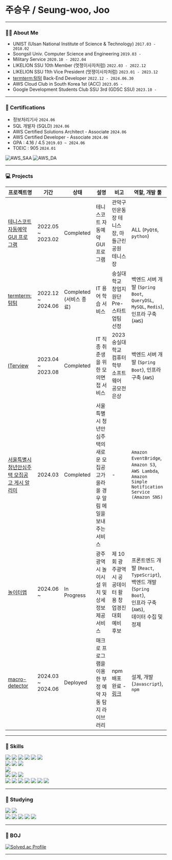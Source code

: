 # 주승우  / Seung-woo, Joo

---

### 🧑‍💼 About Me
- UNIST (Ulsan National Institute of Science & Technology) `2017.03 - 2018.02`
- Soongsil Univ. Computer Science and Engineering `2019.03 - `
- Military Service `2020.10 - 2022.04`
- LIKELION SSU 10th Member (멋쟁이사자처럼) `2022.03 - 2022.12`
- LIKELION SSU 11th Vice President (멋쟁이사자처럼) `2023.01 - 2023.12`
- [termterm:텀텀](https://www.termterm.site) Back-End Developer `2022.12 - 2024.06.30`
- AWS Cloud Club in South Korea 1st (ACC) `2023.05 - `
- Google Development Students Club SSU 3rd (GDSC SSU) `2023.10 - `

---

### 🪪 Certifications
- 정보처리기사 `2024.06`
- SQL 개발자 (SQLD) `2024.06`
- AWS Certified Solutions Architect - Associate `2024.06`
- AWS Certified Developer - Associate `2024.06`
- GPA : 4.16 / 4.5 `2019.03 ~ 2024.06`
- TOEIC : 905 `2024.01`

![AWS_SAA](https://images.credly.com/size/110x110/images/0e284c3f-5164-4b21-8660-0d84737941bc/image.png)
![AWS_DA](https://images.credly.com/size/110x110/images/b9feab85-1a43-4f6c-99a5-631b88d5461b/image.png)

---

### 💻 Projects
| 프로젝트명                                                                              | 기간                | 상태                 | 설명                              | 비고                                                             | 역할, 개발 툴                                                                                                 |
|------------------------------------------------------------------------------------|-------------------|--------------------|---------------------------------|----------------------------------------------------------------|----------------------------------------------------------------------------------------------------------|
| [테니스코트 자동예약 GUI 프로그램](https://github.com/thisIsJooS/tennis-court-auto-reservation) | 2022.05 ~ 2023.02 | Completed          | 테니스코트 자동예약 GUI 프로그램             | 관악구민운동장 테니스장, 마들근린공원 테니스장                                      | ALL (`PyQt6`, `python`)                                                                                      |
| [termterm:텀텀](https://github.com/MZ-OFFISSU/termterm-BE-v2)                        | 2022.12 ~ 2024.06 | Completed (서비스 종료) | IT 용어 학습 서비스                    | 숭실대학교 창업지원단 Pre-스타트업팀 선정                                       | 백엔드 서버 개발 (`Spring Boot`, `QueryDSL`, `MySQL`, `Redis`),<br/> 인프라 구축(`AWS`)                                             |
| [ITerview](https://github.com/BLACKPINK-SLJY)                                      | 2023.04 ~ 2023.08 | Completed          | IT 직종 취준생을 위한 모의면접 서비스          | 2023 숭실대학교 컴퓨터학부 소프트웨어 공모전 은상                                  | 백엔드 서버 개발 (`Spring Boot`), 인프라 구축 (`AWS`)                                                                    |
| [서울특별시 청년안심주택 모집공고 게시 알리미](https://github.com/thisIsJooS/youth-house-recruitment-notifier)                                                       | 2024.03           | Completed          | 서울특별시 청년안심주택의 새로운 모집공고가 올라올 경우 알림 메일을 보내주는 서비스| -                                                              | `Amazon EventBridge`,<br/>`Amazon S3`, <br/>`AWS Lambda`, <br/>`Amazon Simple Notification Service (Amazon SNS)` |
| [놀이터맵](https://gj.noritermap.com)                                                  | 2024.06 ~         | In Progress        | 광주광역시 놀이시설 위치 및 상세 정보 제공 서비스    | 제 10회 광주광역시 공공데이터 활용 창업경진대회 예비 후보                              | 프론트엔드 개발 (`React`, `TypeScript`),<br/> 백엔드 개발 (`Spring Boot`),<br/> 인프라 구축 (`AWS`),<br/> 데이터 수집 및 정제                            |
| [macro-detector](https://github.com/thisIsJooS/macro-detector)                     | 2024.03 ~ 2024.06 | Deployed           | 매크로 프로그램을 이용한 부정 예약 자동 탐지 라이브러리 | npm 배포 완료 - [링크](https://www.npmjs.com/package/macro-detector) | 설계, 개발 (`Javascript`),<br/> `npm`                                                                                 |

---

### 💼 Skills
<div>
<img src="https://img.shields.io/badge/Java-007396?style=flat-square&logo=java&logoColor=white" />
<img src="https://img.shields.io/badge/SpringBoot-6DB33F?style=flat-square&logo=SpringBoot&logoColor=white" />
<img src="https://img.shields.io/badge/JUnit5-25A162?style=flat-square&logo=JUnit5&logoColor=white" />
<img src="https://img.shields.io/badge/apachejmeter-D22128?style=flat-square&logo=apachejmeter&logoColor=white" />
<img src="https://img.shields.io/badge/JPA-6DB33F?style=flat-square&logo=SpringBoot&logoColor=white" />
<img src="https://img.shields.io/badge/Querydsl-6DB33F?style=flat-square&logo=SpringBoot&logoColor=white" />
<br>
<img src="https://img.shields.io/badge/python-3776AB?style=flat-square&logo=python&logoColor=white" />
<img src="https://img.shields.io/badge/PyQt6-41CD52?style=flat-square&logo=Qt&logoColor=white" />
<img src="https://img.shields.io/badge/selenium-43B02A?style=flat-square&logo=selenium&logoColor=white" />
<br>
<img src="https://img.shields.io/badge/MongoDB-47A248?style=flat-square&logo=MongoDB&logoColor=white" />
<br>
<img src="https://img.shields.io/badge/Swagger-85EA2D?style=flat-square&logo=Swagger&logoColor=white" /> 
<img src="https://img.shields.io/badge/GithubActions-2088FF?style=flat-square&logo=GithubActions&logoColor=white" />
<img src="https://img.shields.io/badge/Docker-2496ED?style=flat-square&logo=Docker&logoColor=white" />
<br>
<img src="https://img.shields.io/badge/AmazonEC2-FF9900?style=flat-square&logo=AmazonEC2&logoColor=white" /> 
<img src="https://img.shields.io/badge/AmazonS3-569A31?style=flat-square&logo=AmazonS3&logoColor=white" /> 
<img src="https://img.shields.io/badge/AmazonRDS-527FFF?style=flat-square&logo=AmazonRDS&logoColor=white" />
<img src="https://img.shields.io/badge/AWS Lambda-FF9900?style=flat-square&logo=AWSLambda&logoColor=white" />
<img src="https://img.shields.io/badge/AmazonECS-FF9900?style=flat-square&logo=AmazonECS&logoColor=white" />
<img src="https://img.shields.io/badge/Amazon Elasticache-C925D1?style=flat-square&logo=AmazonElasticache&logoColor=white" />
<img src="https://img.shields.io/badge/Amazon SQS-FF4F8B?style=flat-square&logo=AmazonSQS&logoColor=white" />
<br>
</div>

---

### 📖 Studying
<div>
<img src="https://img.shields.io/badge/React-61DAFB?style=flat-square&logo=React&logoColor=white"/>
<img src="https://img.shields.io/badge/TypeScript-3178C6?style=flat-square&logo=TypeScript&logoColor=white"/>
<br>
<img src="https://img.shields.io/badge/Redis-DC382D?style=flat-square&logo=Redis&logoColor=white" />
<img src="https://img.shields.io/badge/RabbitMQ-FF6600?style=flat-square&logo=RabbitMQ&logoColor=white" />
<img src="https://img.shields.io/badge/Elasticsearch-005571?style=flat-square&logo=Elasticsearch&logoColor=white" />
<img src="https://img.shields.io/badge/Logstash-005571?style=flat-square&logo=Logstash&logoColor=white" />
<img src="https://img.shields.io/badge/Kibana-005571?style=flat-square&logo=Kibana&logoColor=white" />
</div>

---

### 🌱 BOJ

[![Solved.ac Profile](http://mazassumnida.wtf/api/v2/generate_badge?boj=ive)](https://solved.ac/ive/)


--- 
  <!--
  💻 Stats
  <br><br>
  ![thisisjoos's GitHub stats](https://github-readme-stats.vercel.app/api?username=thisisjoos&show_icons=true&theme=dark)

  <hr>
  -->


